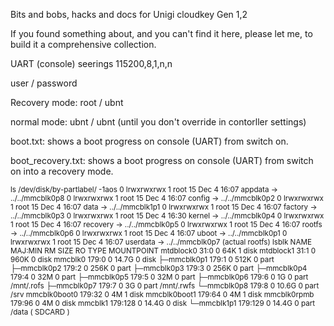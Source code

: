 Bits and bobs, hacks and docs
for Unigi cloudkey Gen 1,2

If you found something about, and you can't find it here, please let me, to build it a comprehensive collection.


UART (console) seerings 115200,8,1,n,n

user / password

Recovery mode: root / ubnt

normal mode:   ubnt / ubnt       (until you don't override in contorller settings)



boot.txt:
shows a boot progress on console (UART) from switch on.

boot_recovery.txt:
shows a boot progress on console (UART) from switch on into a recovery mode.


<sub>
 ls /dev/disk/by-partlabel/ -1aos
0 lrwxrwxrwx 1 root  15 Dec  4 16:07 appdata -> ../../mmcblk0p8
0 lrwxrwxrwx 1 root  15 Dec  4 16:07 config -> ../../mmcblk0p2
0 lrwxrwxrwx 1 root  15 Dec  4 16:07 data -> ../../mmcblk1p1
0 lrwxrwxrwx 1 root  15 Dec  4 16:07 factory -> ../../mmcblk0p3
0 lrwxrwxrwx 1 root  15 Dec  4 16:30 kernel -> ../../mmcblk0p4
0 lrwxrwxrwx 1 root  15 Dec  4 16:07 recovery -> ../../mmcblk0p5
0 lrwxrwxrwx 1 root  15 Dec  4 16:07 rootfs -> ../../mmcblk0p6
0 lrwxrwxrwx 1 root  15 Dec  4 16:07 uboot -> ../../mmcblk0p1
0 lrwxrwxrwx 1 root  15 Dec  4 16:07 userdata -> ../../mmcblk0p7     (actual rootfs)
</sub>

<sub>
lsblk
NAME         MAJ:MIN RM  SIZE RO TYPE MOUNTPOINT
mtdblock0     31:0    0   64K  1 disk
mtdblock1     31:1    0  960K  0 disk
mmcblk0      179:0    0 14.7G  0 disk
├─mmcblk0p1  179:1    0  512K  0 part
├─mmcblk0p2  179:2    0  256K  0 part
├─mmcblk0p3  179:3    0  256K  0 part
├─mmcblk0p4  179:4    0   32M  0 part
├─mmcblk0p5  179:5    0   32M  0 part
├─mmcblk0p6  179:6    0    1G  0 part /mnt/.rofs
├─mmcblk0p7  179:7    0    3G  0 part /mnt/.rwfs
└─mmcblk0p8  179:8    0 10.6G  0 part /srv
mmcblk0boot0 179:32   0    4M  1 disk
mmcblk0boot1 179:64   0    4M  1 disk
mmcblk0rpmb  179:96   0    4M  0 disk
mmcblk1      179:128  0 14.4G  0 disk
└─mmcblk1p1  179:129  0 14.4G  0 part /data     ( SDCARD )
</sub>

